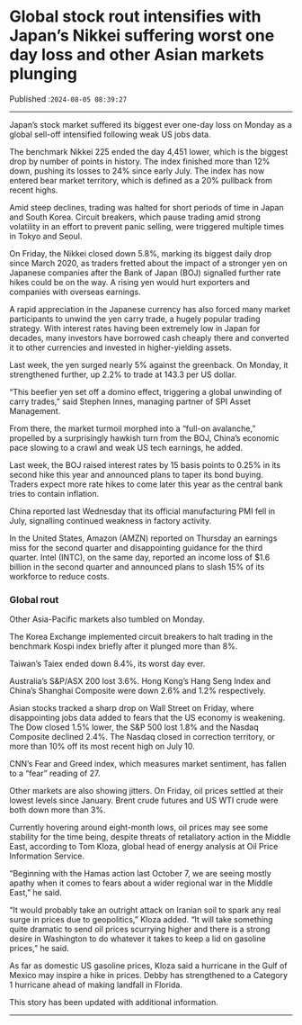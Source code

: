 # Global stock rout intensifies with Japan’s Nikkei suffering worst one day loss and other Asian markets plunging

Published :`2024-08-05 08:39:27`

---

Japan’s stock market suffered its biggest ever one-day loss on Monday as a global sell-off intensified following weak US jobs data.

The benchmark Nikkei 225 ended the day 4,451 lower, which is the biggest drop by number of points in history. The index finished more than 12% down, pushing its losses to 24% since early July. The index has now entered bear market territory, which is defined as a 20% pullback from recent highs.

Amid steep declines, trading was halted for short periods of time in Japan and South Korea. Circuit breakers, which pause trading amid strong volatility in an effort to prevent panic selling, were triggered multiple times in Tokyo and Seoul.

On Friday, the Nikkei closed down 5.8%, marking its biggest daily drop since March 2020, as traders fretted about the impact of a stronger yen on Japanese companies after the Bank of Japan (BOJ) signalled further rate hikes could be on the way. A rising yen would hurt exporters and companies with overseas earnings.

A rapid appreciation in the Japanese currency has also forced many market participants to unwind the yen carry trade, a hugely popular trading strategy. With interest rates having been extremely low in Japan for decades, many investors have borrowed cash cheaply there and converted it to other currencies and invested in higher-yielding assets.

Last week, the yen surged nearly 5% against the greenback. On Monday, it strengthened further, up 2.2% to trade at 143.3 per US dollar.

“This beefier yen set off a domino effect, triggering a global unwinding of carry trades,” said Stephen Innes, managing partner of SPI Asset Management.

From there, the market turmoil morphed into a “full-on avalanche,” propelled by a surprisingly hawkish turn from the BOJ, China’s economic pace slowing to a crawl and weak US tech earnings, he added.

Last week, the BOJ raised interest rates by 15 basis points to 0.25% in its second hike this year and announced plans to taper its bond buying. Traders expect more rate hikes to come later this year as the central bank tries to contain inflation.

China reported last Wednesday that its official manufacturing PMI fell in July, signalling continued weakness in factory activity.

In the United States, Amazon (AMZN) reported on Thursday an earnings miss for the second quarter and disappointing guidance for the third quarter. Intel (INTC), on the same day, reported an income loss of $1.6 billion in the second quarter and announced plans to slash 15% of its workforce to reduce costs.

### Global rout

Other Asia-Pacific markets also tumbled on Monday.

The Korea Exchange implemented circuit breakers to halt trading in the benchmark Kospi index briefly after it plunged more than 8%.

Taiwan’s Taiex ended down 8.4%, its worst day ever.

Australia’s S&P/ASX 200 lost 3.6%. Hong Kong’s Hang Seng Index and China’s Shanghai Composite were down 2.6% and 1.2% respectively.

Asian stocks tracked a sharp drop on Wall Street on Friday, where disappointing jobs data added to fears that the US economy is weakening. The Dow closed 1.5% lower, the S&P 500 lost 1.8% and the Nasdaq Composite declined 2.4%. The Nasdaq closed in correction territory, or more than 10% off its most recent high on July 10.

CNN’s Fear and Greed index, which measures market sentiment, has fallen to a “fear” reading of 27.

Other markets are also showing jitters. On Friday, oil prices settled at their lowest levels since January. Brent crude futures and US WTI crude were both down more than 3%.

Currently hovering around eight-month lows, oil prices may see some stability for the time being, despite threats of retaliatory action in the Middle East, according to Tom Kloza, global head of energy analysis at Oil Price Information Service.

“Beginning with the Hamas action last October 7, we are seeing mostly apathy when it comes to fears about a wider regional war in the Middle East,” he said.

“It would probably take an outright attack on Iranian soil to spark any real surge in prices due to geopolitics,” Kloza added. “It will take something quite dramatic to send oil prices scurrying higher and there is a strong desire in Washington to do whatever it takes to keep a lid on gasoline prices,” he said.

As far as domestic US gasoline prices, Kloza said a hurricane in the Gulf of Mexico may inspire a hike in prices. Debby has strengthened to a Category 1 hurricane ahead of making landfall in Florida.

This story has been updated with additional information.

---

